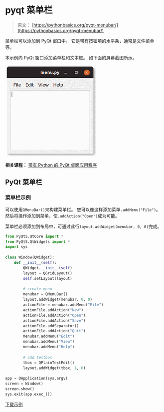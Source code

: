 # pyqt 菜单栏

> 原文： [https://pythonbasics.org/pyqt-menubar/](https://pythonbasics.org/pyqt-menubar/)

菜单栏可以添加到 PyQt 窗口中。 它是带有按钮项的水平条，通常是文件菜单等。

本示例向 PyQt 窗口添加菜单栏和文本框。 如下面的屏幕截图所示。

![menubar in pyqt](img/93ba1beccbdd7671d2f987f5d8ce0ffb.jpg)

**相关课程：**
[带有 Python 的 PyQt 桌面应用程序](https://gum.co/pysqtsamples)

## PyQt 菜单栏

### 菜单栏示例

可以使用`QMenuBar()`来构建菜单栏。 您可以像这样添加菜单`.addMenu("File")`。 然后将操作添加到菜单，使`.addAction("Open")`成为可能。

菜单栏必须添加到布局中，可通过此行`layout.addWidget(menubar, 0, 0)`完成。

```py
from PyQt5.QtCore import *
from PyQt5.QtWidgets import *
import sys

class Window(QWidget):
    def __init__(self):
        QWidget.__init__(self)
        layout = QGridLayout()
        self.setLayout(layout)

        # create menu
        menubar = QMenuBar()
        layout.addWidget(menubar, 0, 0)
        actionFile = menubar.addMenu("File")
        actionFile.addAction("New")
        actionFile.addAction("Open")
        actionFile.addAction("Save")
        actionFile.addSeparator()
        actionFile.addAction("Quit")
        menubar.addMenu("Edit")
        menubar.addMenu("View")
        menubar.addMenu("Help")

        # add textbox
        tbox = QPlainTextEdit()
        layout.addWidget(tbox, 1, 0)

app = QApplication(sys.argv)
screen = Window()
screen.show()
sys.exit(app.exec_())

```

[下载示例](https://gum.co/pysqtsamples)